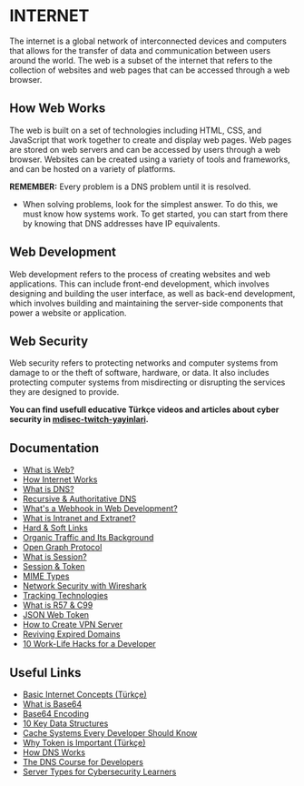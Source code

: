 # INTERNET

The internet is a global network of interconnected devices and computers that allows for the transfer of data and communication between users around the world. The web is a subset of the internet that refers to the collection of websites and web pages that can be accessed through a web browser.

## How Web Works

The web is built on a set of technologies including HTML, CSS, and JavaScript that work together to create and display web pages. Web pages are stored on web servers and can be accessed by users through a web browser. Websites can be created using a variety of tools and frameworks, and can be hosted on a variety of platforms.

**REMEMBER:** Every problem is a DNS problem until it is resolved.

- When solving problems, look for the simplest answer. To do this, we must know how systems work. To get started, you can start from there by knowing that DNS addresses have IP equivalents.

## Web Development

Web development refers to the process of creating websites and web applications. This can include front-end development, which involves designing and building the user interface, as well as back-end development, which involves building and maintaining the server-side components that power a website or application.

## Web Security

Web security refers to protecting networks and computer systems from damage to or the theft of software, hardware, or data. It also includes protecting computer systems from misdirecting or disrupting the services they are designed to provide.

**You can find usefull educative Türkçe videos and articles about cyber security in [mdisec-twitch-yayinlari](https://github.com/mdisec/mdisec-twitch-yayinlari).**

## Documentation

- [What is Web?](./what.is.web.md)
- [How Internet Works](./how.internet.works.md)
- [What is DNS?](./dns.md)
- [Recursive & Authoritative DNS](./recursive.and.authoritative.dns.md)
- [What's a Webhook in Web Development?](./what.is.webhook.md)
- [What is Intranet and Extranet?](./intranet.and.extranet.md)
- [Hard & Soft Links](./hard.and.soft.links.md)
- [Organic Traffic and Its Background](./what.is.organic.traffic.md)
- [Open Graph Protocol](./open.graph.protocol.md)
- [What is Session?](./session.md)
- [Session & Token](./session.and.token.md)
- [MIME Types](./mime.types.md)
- [Network Security with Wireshark](./network.security.md)
- [Tracking Technologies](./tracking.technologies.md)
- [What is R57 & C99](./r57.c99.md)
- [JSON Web Token](./jwt.md)
- [How to Create VPN Server](./create.vpn.md)
- [Reviving Expired Domains](./reviving.expired.domains.md)
- [10 Work-Life Hacks for a Developer](./10.worklife-hacks.md)

## Useful Links

- [Basic Internet Concepts (Türkçe)](https://learnreactui.dev/contents/temel-internet-kavramlari)
- [What is Base64](https://www.youtube.com/watch?v=8qkxeZmKmOY)
- [Base64 Encoding](https://www.youtube.com/watch?v=aUdKd0IFl34)
- [10 Key Data Structures](https://www.youtube.com/watch?v=ouipSd_5ivQ)
- [Cache Systems Every Developer Should Know](https://www.youtube.com/watch?v=dGAgxozNWFE)
- [Why Token is Important (Türkçe)](https://www.youtube.com/watch?v=FNoAcuoLt-w)
- [How DNS Works](https://messwithdns.net/)
- [The DNS Course for Developers](https://www.nslookup.io/dns-course/)
- [Server Types for Cybersecurity Learners](https://pbs.twimg.com/media/F2IcQLMXoAAUcWR?format=jpg&name=small)
